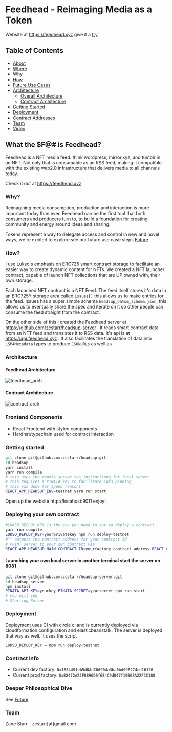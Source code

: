 #  Feedhead - Reimaging Media as a Token
Website at https://feedhead.xyz give it a [try](https://feedhead.xyz)
## Table of Contents
  - [About](#what-the$F@#-is-feedhead)
  - [Where](https://feedhead.xyz)
  - [Why](#why)
  - [How](#how)
  - [Future Use Cases](./FUTURE.md)
  - [Architecture](#architecture)
    - [Overall Architecture](#feedhead-architecture)
    - [Contract Architecture](#contract-architecture)
  - [Getting Started](#getting-started)
  - [Deployment](#deployment)
  - [Contract Addresses](#contract)
  - [Team](#team)
  - [Video](https://www.youtube.com/watch?v=o2diktGPTpo)

## What the $F@# is Feedhead?

Feedhead is a NFT media feed. think wordpress, mirror.xyz, and tumblr in an NFT. Not only that is consumable as an RSS feed, making it compatible with the existing web2.0 infrastructure that delivers media to all channels today.

Check it out at https://feedhead.xyz

### Why?
Reimagining media consumption, production and interaction is more important today than ever. Feedhead can be the first tool that both consumers and producers turn to, to build a foundation for creating community and energy around ideas and sharing. 

Tokens represent a way to delegate access and control in new and novel ways, we're excited to explore 
see our future use case steps [Future](#future)

### How?
I use Lukso's emphasis on ERC725 smart contract storage to facilitate an easier way to create dynamic content for NFTs. We created a NFT launcher contract, capable of launch NFT collections that are UP owned with, their own storage. 
 
 Each launched NFT contract is a NFT Feed. The feed itself stores it's data in an ERC725Y storage area called `Issues[]` this allows us to make entries for the feed. Issues has a super simple schema `headsup_datum_schema.json`, this allows us to eventually share the spec and iterate on it so other people can consume the feed straight from the contract.

 On the other side of this I created the Feedhead server at https://github.com/zcstarr/headsup-server . It reads smart contract data from an NFT feed and translates it to RSS data. It's api is at https://api.feedhead.xyz . It also facilitates the translation of data into `LSP4Metadata` types to produce `JSONURLs` 
 as well as 


### Architecture
#### Feedhead Architecture
![feedhead_arch](https://user-images.githubusercontent.com/173187/187643971-94a2e4d8-e001-48fc-a5e7-b9a0b5764f6c.png)

#### Contract Architecture
![contract_arch](https://user-images.githubusercontent.com/173187/187644105-76b36bbe-07a0-4d81-afa9-94a0bae809ec.png)

### Frontend Components
- React Frontend with styled components
- Hardhat/typechain used for contract interaction

### Getting started
```sh
git clone git@github.com:zcstarr/headsup.git
cd headsup
yarn install
yarn run compile
# this uses the remote server see instructions for local server
# this requires a PINATA key to facilitate ipfs pinning
# this was done for speed reasons
REACT_APP_HEADSUP_ENV=testnet yarn run start
```
Open up the website http://locahost:9011 enjoy!

### Deploying your own contract
```sh
#LUKSO_DEPLOY_KEY is the env you need to set to deploy a contract
yarn run compile
LUKSO_DEPLOY_KEY=yourprivatekey npm run deploy-testnet
#^^ outputs the contract address for your contract id
# POINT server to your own contract via 
REACT_APP_HEADSUP_MAIN_CONTRACT_ID=yourfactory_contract_address REACT_APP_HEADSUP_ENV=testnet yarn run start
```

#### Launching your own local server in another terminal start the server on 8081
```sh
git clone git@github.com:zcstarr/headsup-server.git
cd headsup-server
npm install
PINATA_API_KEY=yourkey PINATA_SECRET=yoursecret npm run start
# you will see 
# Starting Server
```

### Deployment 
Deployment uses CI with circle ci and is currently deployed via cloudformation configuration and elasticbeanstalk. The server is deployed that way as well. It uses the script
```
LUKSO_DEPLOY_KEY = npm run deploy-testnet
```
### Contract Info
- Current dev factory: `0x1B84491eA5d0AdC06904a3ba0bd098274cd16126`
- Current prod factory: `0x82472A22F8896D0f684C9d847f19B68A22F3C180`
 
 ### Deeper Philosophical Dive
 See [Future](./FUTURE.md)

### Team
Zane Starr - zcstarr[at]gmail.com
